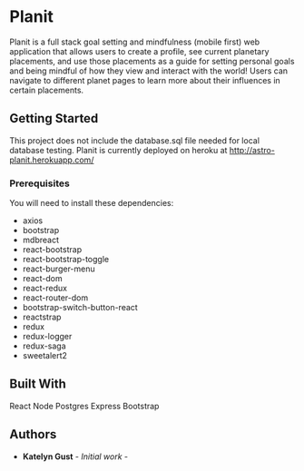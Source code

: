 # Planit

Planit is a full stack goal setting and mindfulness (mobile first) web application that allows users to create a profile, see current planetary placements, and use those placements as a guide for setting personal goals and being mindful of how they view and interact with the world! Users can navigate to different planet pages to learn more about their influences in certain placements. 

## Getting Started

This project does not include the database.sql file needed for local database testing. 
Planit is currently deployed on heroku at http://astro-planit.herokuapp.com/ 

### Prerequisites
You will need to install these dependencies:
- axios
- bootstrap
- mdbreact
- react-bootstrap
- react-bootstrap-toggle
- react-burger-menu
- react-dom
- react-redux
- react-router-dom
- bootstrap-switch-button-react
- reactstrap
- redux
- redux-logger
- redux-saga
- sweetalert2

## Built With

React
Node
Postgres 
Express
Bootstrap

## Authors

* **Katelyn Gust** - *Initial work* - 


